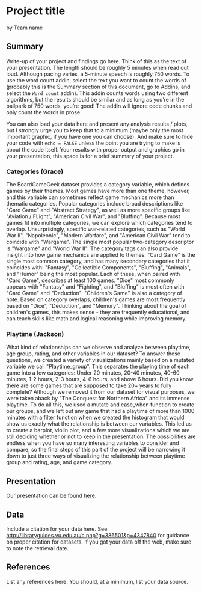 Project title
================
by Team name

## Summary

Write-up of your project and findings go here. Think of this as the text
of your presentation. The length should be roughly 5 minutes when read
out loud. Although pacing varies, a 5-minute speech is roughly 750
words. To use the word count addin, select the text you want to count
the words of (probably this is the Summary section of this document, go
to Addins, and select the `Word count` addin). This addin counts words
using two different algorithms, but the results should be similar and as
long as you’re in the ballpark of 750 words, you’re good! The addin will
ignore code chunks and only count the words in prose.

You can also load your data here and present any analysis results /
plots, but I strongly urge you to keep that to a minimum (maybe only the
most important graphic, if you have one you can choose). And make sure
to hide your code with `echo = FALSE` unless the point you are trying to
make is about the code itself. Your results with proper output and
graphics go in your presentation, this space is for a brief summary of
your project.



### Categories (Grace)


  The BoardGameGeek dataset provides a category variable, which defines games by their themes. Most games have more than one theme, however, and this variable can sometimes reflect game mechanics more than thematic categories. Popular categories include broad descriptions like "Card Game" and "Abstract Strategy", as well as more specific groups like "Aviation / FLight", "American Civil War", and "Bluffing". 
  Because most games fit into multiple categories, we can explore which categories tend to overlap. Unsurprisingly, specific war-related categories, such as "World War II", "Napoleonic", "Modern Warfare", and "American Civil War" tend to coincide with "Wargame". The single most popular two-category descriptor is "Wargame" and "World War II". 
  The category tags can also provide insight into how game mechanics are applied to themes. "Card Game" is the single most common category, and has many secondary categories that it coincides with: "Fantasy", "Collectible Components", "Bluffing", "Animals", and "Humor" being the most popular. Each of these, when paired with "Card Game", describes at least 100 games. "Dice" most commonly appears with "Fantasy" and "Fighting", and "Bluffing" is most often with "Card Game" and "Deduction". 
  "Children's Game" is also a category of note. Based on category overlaps, children's games are most frequently based on "Dice", "Deduction", and "Memory". Thinking about the goal of children's games, this makes sense - they are frequently educational, and can teach skills like math and logical reasoning while improving memory. 
  
### Playtime (Jackson)

  What kind of relationships can we observe and analyze between playtime, age group, rating, and other variables in our dataset? To answer these questions, we created a variety of visualizations mainly based on a mutated variable we call "Playtime_group". This separates the playing time of each game into a few categories: Under 20 minutes, 20-40 minutes, 40-60 minutes, 1-2 hours, 2-3 hours, 4-6 hours, and above 6 hours. Did you know there are some games that are supposed to take 20+ years to fully complete? Although we removed it from our dataset for visual purposes, we were taken aback by "The Conquest for Northern Africa" and its immense playtime. To do all this, we used a mutate and case_when function to create our groups, and we left out any game that had a playtime of more than 1000 minutes with a filter function when we created the histogram that would show us exactly what the relationship is between our variables. This led us to create a barplot, violin plot, and a few more visualizations which we are still deciding whether or not to keep in the presentation. The possibilities are endless when you have so many interesting variables to consider and compare, so the final steps of this part of the project will be narrowing it down to just three ways of visualizing the relationship between playtime group and rating, age, and game category. 
  
  
## Presentation

Our presentation can be found [here](presentation/presentation.html).

## Data

Include a citation for your data here. See
<http://libraryguides.vu.edu.au/c.php?g=386501&p=4347840> for guidance
on proper citation for datasets. If you got your data off the web, make
sure to note the retrieval date.

## References

List any references here. You should, at a minimum, list your data
source.
